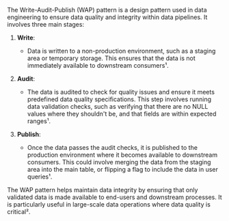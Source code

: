 The Write-Audit-Publish (WAP) pattern is a design pattern used in data engineering to ensure data quality and integrity within data pipelines. It involves three main stages:

1. **Write**:
   - Data is written to a non-production environment, such as a staging area or temporary storage. This ensures that the data is not immediately available to downstream consumers¹.

2. **Audit**:
   - The data is audited to check for quality issues and ensure it meets predefined data quality specifications. This step involves running data validation checks, such as verifying that there are no NULL values where they shouldn't be, and that fields are within expected ranges¹.

3. **Publish**:
   - Once the data passes the audit checks, it is published to the production environment where it becomes available to downstream consumers. This could involve merging the data from the staging area into the main table, or flipping a flag to include the data in user queries¹.

The WAP pattern helps maintain data integrity by ensuring that only validated data is made available to end-users and downstream processes. It is particularly useful in large-scale data operations where data quality is critical².
